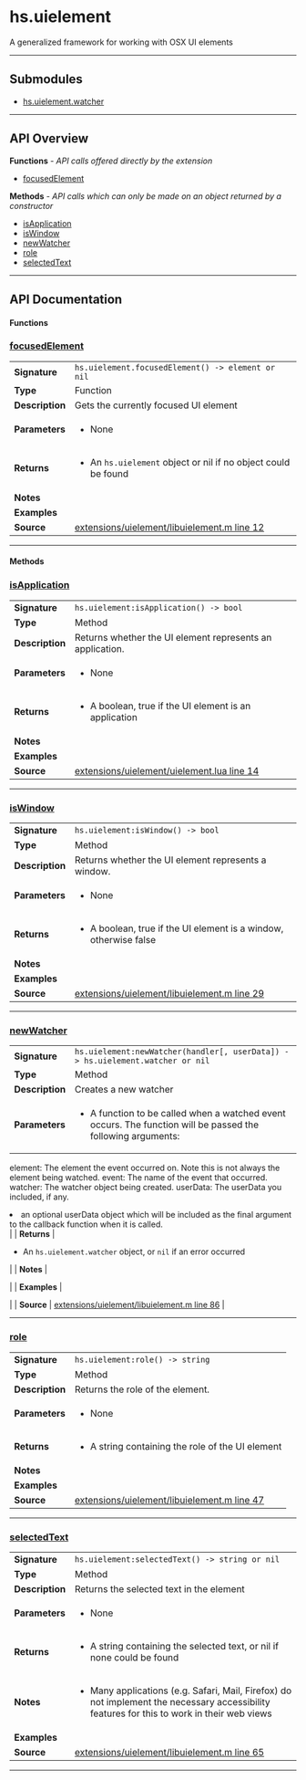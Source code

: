 # hs.uielement

A generalized framework for working with OSX UI elements

---

## Submodules
 * [hs.uielement.watcher](hs.uielement.watcher.md)

---

## API Overview
**Functions** - _API calls offered directly by the extension_
 * [focusedElement](#focusedelement)

**Methods** - _API calls which can only be made on an object returned by a constructor_
 * [isApplication](#isapplication)
 * [isWindow](#iswindow)
 * [newWatcher](#newwatcher)
 * [role](#role)
 * [selectedText](#selectedtext)


---

## API Documentation

#### Functions


### [focusedElement](#focusedelement)

|                                             |                                                                                     |
| --------------------------------------------|-------------------------------------------------------------------------------------|
| **Signature**                               | `hs.uielement.focusedElement() -> element or nil`                                                                    |
| **Type**                                    | Function                                                                     |
| **Description**                             | Gets the currently focused UI element                                                                     |
| **Parameters**                              | <ul><li>None</li></ul> |
| **Returns**                                 | <ul><li>An `hs.uielement` object or nil if no object could be found</li></ul>          |
| **Notes**                                   | <ul></ul> |
| **Examples**                                | <ul></ul> |
| **Source**                                  | [extensions/uielement/libuielement.m line 12](https://github.com/CommandPost/CommandPost-App/blob/master/extensions/uielement/libuielement.m#L12) |

---

#### Methods


### [isApplication](#isapplication)

|                                             |                                                                                     |
| --------------------------------------------|-------------------------------------------------------------------------------------|
| **Signature**                               | `hs.uielement:isApplication() -> bool`                                                                    |
| **Type**                                    | Method                                                                     |
| **Description**                             | Returns whether the UI element represents an application.                                                                     |
| **Parameters**                              | <ul><li>None</li></ul> |
| **Returns**                                 | <ul><li>A boolean, true if the UI element is an application</li></ul>          |
| **Notes**                                   | <ul></ul> |
| **Examples**                                | <ul></ul> |
| **Source**                                  | [extensions/uielement/uielement.lua line 14](https://github.com/CommandPost/CommandPost-App/blob/master/extensions/uielement/uielement.lua#L14) |

---


### [isWindow](#iswindow)

|                                             |                                                                                     |
| --------------------------------------------|-------------------------------------------------------------------------------------|
| **Signature**                               | `hs.uielement:isWindow() -> bool`                                                                    |
| **Type**                                    | Method                                                                     |
| **Description**                             | Returns whether the UI element represents a window.                                                                     |
| **Parameters**                              | <ul><li>None</li></ul> |
| **Returns**                                 | <ul><li>A boolean, true if the UI element is a window, otherwise false</li></ul>          |
| **Notes**                                   | <ul></ul> |
| **Examples**                                | <ul></ul> |
| **Source**                                  | [extensions/uielement/libuielement.m line 29](https://github.com/CommandPost/CommandPost-App/blob/master/extensions/uielement/libuielement.m#L29) |

---


### [newWatcher](#newwatcher)

|                                             |                                                                                     |
| --------------------------------------------|-------------------------------------------------------------------------------------|
| **Signature**                               | `hs.uielement:newWatcher(handler[, userData]) -> hs.uielement.watcher or nil`                                                                    |
| **Type**                                    | Method                                                                     |
| **Description**                             | Creates a new watcher                                                                     |
| **Parameters**                              | <ul><li>A function to be called when a watched event occurs.  The function will be passed the following arguments:
  element: The element the event occurred on. Note this is not always the element being watched.
  event: The name of the event that occurred.
  watcher: The watcher object being created.
  userData: The userData you included, if any.</li><li>an optional userData object which will be included as the final argument to the callback function when it is called.</li></ul> |
| **Returns**                                 | <ul><li>An `hs.uielement.watcher` object, or `nil` if an error occurred</li></ul>          |
| **Notes**                                   | <ul></ul> |
| **Examples**                                | <ul></ul> |
| **Source**                                  | [extensions/uielement/libuielement.m line 86](https://github.com/CommandPost/CommandPost-App/blob/master/extensions/uielement/libuielement.m#L86) |

---


### [role](#role)

|                                             |                                                                                     |
| --------------------------------------------|-------------------------------------------------------------------------------------|
| **Signature**                               | `hs.uielement:role() -> string`                                                                    |
| **Type**                                    | Method                                                                     |
| **Description**                             | Returns the role of the element.                                                                     |
| **Parameters**                              | <ul><li>None</li></ul> |
| **Returns**                                 | <ul><li>A string containing the role of the UI element</li></ul>          |
| **Notes**                                   | <ul></ul> |
| **Examples**                                | <ul></ul> |
| **Source**                                  | [extensions/uielement/libuielement.m line 47](https://github.com/CommandPost/CommandPost-App/blob/master/extensions/uielement/libuielement.m#L47) |

---


### [selectedText](#selectedtext)

|                                             |                                                                                     |
| --------------------------------------------|-------------------------------------------------------------------------------------|
| **Signature**                               | `hs.uielement:selectedText() -> string or nil`                                                                    |
| **Type**                                    | Method                                                                     |
| **Description**                             | Returns the selected text in the element                                                                     |
| **Parameters**                              | <ul><li>None</li></ul> |
| **Returns**                                 | <ul><li>A string containing the selected text, or nil if none could be found</li></ul>          |
| **Notes**                                   | <ul><li>Many applications (e.g. Safari, Mail, Firefox) do not implement the necessary accessibility features for this to work in their web views</li></ul> |
| **Examples**                                | <ul></ul> |
| **Source**                                  | [extensions/uielement/libuielement.m line 65](https://github.com/CommandPost/CommandPost-App/blob/master/extensions/uielement/libuielement.m#L65) |

---

